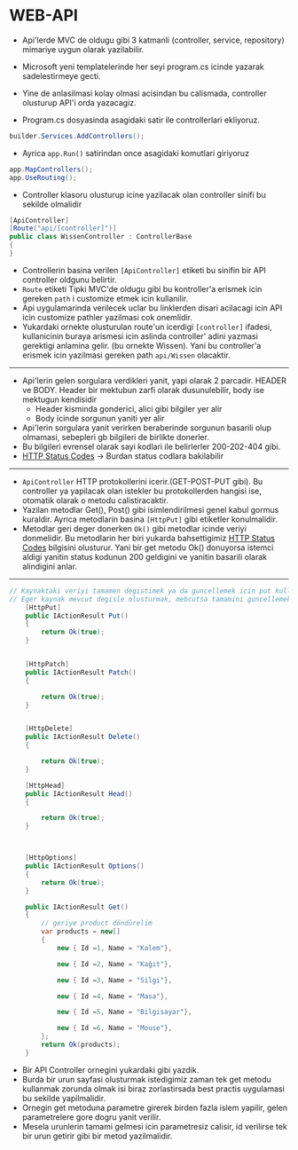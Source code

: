 # WEB-API

- Api'lerde MVC de oldugu gibi 3 katmanli (controller, service, repository) mimariye uygun olarak yazilabilir.
- Microsoft yeni templatelerinde her seyi program.cs icinde yazarak sadelestirmeye gecti.

- Yine de anlasilmasi kolay olmasi acisindan bu calismada, controller olusturup API'i orda yazacagiz.
- Program.cs dosyasinda asagidaki satir ile controllerlari ekliyoruz.

```C#
builder.Services.AddControllers();
```

- Ayrica `app.Run()` satirindan once asagidaki komutlari giriyoruz

```C#
app.MapControllers();
app.UseRouting();
```

- Controller klasoru olusturup icine yazilacak olan controller sinifi bu sekilde olmalidir

```C#
[ApiController]
[Route("api/[controller]")]
public class WissenController : ControllerBase
{
}
```

- Controllerin basina verilen `[ApiController]` etiketi bu sinifin bir API controller oldgunu belirtir.
- `Route` etiketi Tipki MVC'de oldugu gibi bu kontroller'a erismek icin gereken `path` i customize etmek icin kullanilir.
- Api uygulamarinda verilecek uclar bu linklerden disari acilacagi icin API icin customize pathler yazilmasi cok onemlidir.
- Yukardaki ornekte olusturulan route'un icerdigi `[controller]` ifadesi, kullanicinin buraya arismesi icin aslinda controller' adini yazmasi gerektigi anlamina gelir. (bu ornekte Wissen). Yani bu controller'a erismek icin yazilmasi gereken path `api/Wissen` olacaktir.

---

- Api'lerin gelen sorgulara verdikleri yanit, yapi olarak 2 parcadir. HEADER ve BODY. Header bir mektubun zarfi olarak dusunulebilir, body ise mektugun kendisidir
  - Header kisminda gonderici, alici gibi bilgiler yer alir
  - Body icinde sorgunun yaniti yer alir
- Api'lerin sorgulara yanit verirken beraberinde sorgunun basarili olup olmamasi, sebepleri gb bilgileri de birlikte donerler.
- Bu bilgileri evrensel olarak sayi kodlari ile belirlerler 200-202-404 gibi.
- [HTTP Status Codes](https://en.wikipedia.org/wiki/List_of_HTTP_status_codes) -> Burdan status codlara bakilabilir

---

- `ApiController` HTTP protokollerini icerir.(GET-POST-PUT gibi). Bu controller ya yapilacak olan istekler bu protokollerden hangisi ise, otomatik olarak o metodu calistiracaktir.
- Yazilan metodlar Get(), Post() gibi isimlendirilmesi genel kabul gormus kuraldir. Ayrica metodlarin basina `[HttpPut]` gibi etiketler konulmalidir.
- Metodlar geri deger donerken `Ok()` gibi metodlar icinde veriyi donmelidir. Bu metodlarin her biri yukarda bahsettigimiz [HTTP Status Codes](https://en.wikipedia.org/wiki/List_of_HTTP_status_codes) bilgisini olusturur. Yani bir get metodu Ok() donuyorsa istemci aldigi yanitin status kodunun 200 geldigini ve yanitin basarili olarak alindigini anlar.

---

```C#
// Kaynaktaki veriyi tamamen degistimek ya da guncellemek icin put kullanilir
// Eger kaynak mevcut degisle olusturmak, mebcutsa tamamini guncellemek yani override icin kullanilir 
    [HttpPut]
    public IActionResult Put()
    {
        return Ok(true);
    }


    [HttpPatch]
    public IActionResult Patch()
    {

        return Ok(true);
    }


    [HttpDelete]
    public IActionResult Delete()
    {

        return Ok(true);
    }

    [HttpHead]
    public IActionResult Head()
    {

        return Ok(true);
    }



    [HttpOptions]
    public IActionResult Options()
    {
        return Ok(true);
    }

    public IActionResult Get()
    {
        // geriye product döndürelim 
        var products = new[]
        {
            new { Id =1, Name = "Kalem"},

            new { Id =2, Name = "Kağıt"},

            new { Id =3, Name = "Silgi"},

            new { Id =4, Name = "Masa"},

            new { Id =5, Name = "Bilgisayar"},

            new { Id =6, Name = "Mouse"},
        };
        return Ok(products);
    }
```

- Bir API Controller ornegini yukardaki gibi yazdik.
- Burda bir urun sayfasi olusturmak istedigimiz zaman tek get metodu kullanmak zorunda olmak isi biraz zorlastirsada best practis uygulamasi bu sekilde yapilmalidir.
- Ornegin get metoduna parametre girerek birden fazla islem yapilir, gelen parametrelere gore dogru yanit verilir.
- Mesela urunlerin tamami gelmesi icin parametresiz calisir, id verilirse tek bir urun getirir gibi bir metod yazilmalidir.
